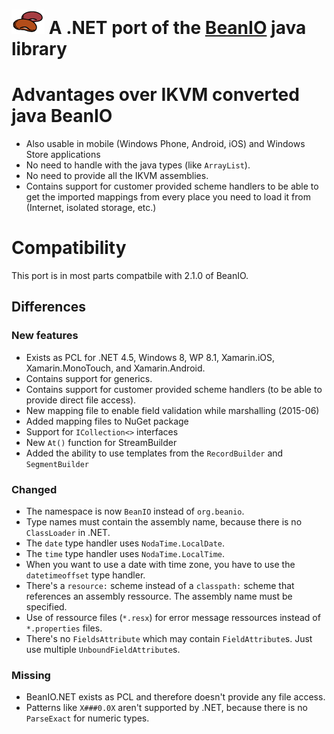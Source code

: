 # ![BeanIO .NET](beanio-logo.png "BeanIO") A .NET port of the [BeanIO](http://beanio.org) java library

# Advantages over IKVM converted java BeanIO

* Also usable in mobile (Windows Phone, Android, iOS) and Windows Store applications
* No need to handle with the java types (like ```ArrayList```).
* No need to provide all the IKVM assemblies.
* Contains support for customer provided scheme handlers to be able to get the imported mappings from every place you need to load it from (Internet, isolated storage, etc.)

# Compatibility

This port is in most parts compatbile with 2.1.0 of BeanIO.

## Differences

### New features

* Exists as PCL for .NET 4.5, Windows 8, WP 8.1, Xamarin.iOS, Xamarin.MonoTouch, and Xamarin.Android.
* Contains support for generics.
* Contains support for customer provided scheme handlers (to be able to provide direct file access).
* New mapping file to enable field validation while marshalling (2015-06)
* Added mapping files to NuGet package
* Support for ```ICollection<>``` interfaces
* New ```At()``` function for StreamBuilder
* Added the ability to use templates from the ```RecordBuilder``` and ```SegmentBuilder```

### Changed

* The namespace is now ```BeanIO``` instead of ```org.beanio```.
* Type names must contain the assembly name, because there is no ```ClassLoader``` in .NET.
* The ```date``` type handler uses ```NodaTime.LocalDate```.
* The ```time``` type handler uses ```NodaTime.LocalTime```.
* When you want to use a date with time zone, you have to use the ```datetimeoffset``` type handler.
* There's a ```resource:``` scheme instead of a ```classpath:``` scheme that references an assembly ressource. The assembly name must be specified.
* Use of ressource files (```*.resx```) for error message ressources instead of ```*.properties``` files. 
* There's no ```FieldsAttribute``` which may contain ```FieldAttribute```s. Just use multiple ```UnboundFieldAttribute```s.

### Missing 

* BeanIO.NET exists as PCL and therefore doesn't provide any file access.
* Patterns like ```X###0.0X``` aren't supported by .NET, because there is no ```ParseExact``` for numeric types.
